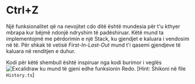 # Ctrl+Z

Një funksionalitet që na nevojitet cdo ditë është mundesia për t'u kthyer mbrapa kur bëjmë ndonjë ndryshim të padëshiruar. 
Këtë mund ta implementojmë me përdorimin e një Stack, ku gjendjet e kaluara i vendosim në të. Për shkak të vetisë *First-In-Last-Out* mund t'i qasemi gjendjeve të kaluara në renditjen e duhur.  
  
Kodi për këtë shembull është inspiruar nga kodi burimor i veglës ![Excalidraw](https://github.com/excalidraw/excalidraw) ku mund të gjeni edhe funksionin Redo. [Hint: Shikoni në file `History.ts`]

